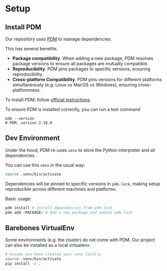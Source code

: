 # Setup

## Install PDM 

Our repository uses [PDM](https://pdm-project.org/en/latest/) to manage dependencies. 

This has several benefits. 
- **Package compatibility**. When adding a new package, PDM resolves package versions to ensure all packages are mutually compatible. 
- **Reproducibility**. PDM pins packages to specific versions, ensuring reproducibility.  
- **Cross-platform Compatibility**. PDM pins versions for different platforms simultaneously (e.g. Linux vs MacOS vs Windows), ensuring cross-platformness. 

To install PDM, follow [official instructions](https://pdm-project.org/en/latest/#installation). 

To ensure PDM is installed correctly, you can run a test command
```
pdm --version
# PDM, version 2.18.0
```

## Dev Environment

Under the hood, PDM re-uses `venv` to store the Python interpreter and all dependencies. 

You can use this `venv` in the usual way: 
```bash
source .venv/bin/activate
```

Dependencies will be pinned to specific versions in `pdm.lock`, making setup reproducible across different machines and platforms. 

Basic usage:
```bash
pdm install # Install dependencies from pdm.lock 
pdm add <PACKAGE> # Add a new package and update pdm.lock
```

## Barebones VirtualEnv

Some environments (e.g. the cluster) do not come with PDM. Our project can also be installed as a local virtualenv. 

```bash
# Assume you have created your venv locally
source .venv/bin/activate
pip install -e .
```
